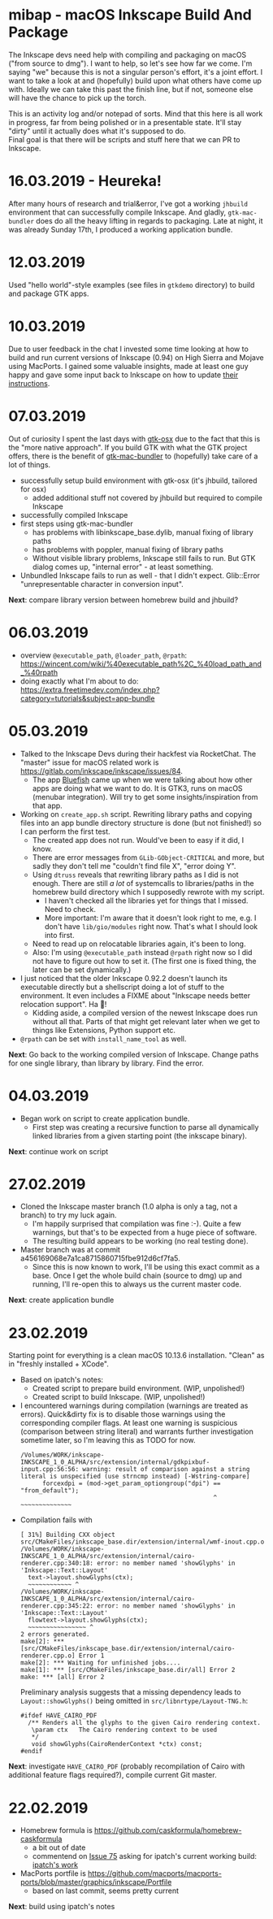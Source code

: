 # mibap - macOS Inkscape Build And Package
The Inkscape devs need help with compiling and packaging on macOS ("from source to dmg"). I want to help, so let's see how far we come. I'm saying "we" because this is not a singular person's effort, it's a joint effort. I want to take a look at and (hopefully) build upon what others have come up with. Ideally we can take this past the finish line, but if not, someone else will have the chance to pick up the torch.

This is an activity log and/or notepad of sorts. Mind that this here is all work in progress, far from being polished or in a presentable state. It'll stay "dirty" until it actually does what it's supposed to do.  
Final goal is that there will be scripts and stuff here that we can PR to Inkscape.

# 16.03.2019 - Heureka!
After many hours of research and trial&error, I've got a working `jhbuild` environment that can successfully compile Inkscape. And gladly, `gtk-mac-bundler` does do all the heavy lifting in regards to packaging. Late at night, it was already Sunday 17th, I produced a working application bundle.

# 12.03.2019
Used "hello world"-style examples (see files in `gtkdemo` directory) to build and package GTK apps.

# 10.03.2019
Due to user feedback in the chat I invested some time looking at how to build and run current versions of Inkscape (0.94) on High Sierra and Mojave using MacPorts. I gained some valuable insights, made at least one guy happy and gave some input back to Inkscape on how to update [their instructions](https://inkscape.org/release/inkscape-0.92.4/mac-os-x/macports/dl/).

# 07.03.2019
Out of curiosity I spent the last days with [gtk-osx](https://gitlab.gnome.org/GNOME/gtk-osx/) due to the fact that this is the "more native approach". If you build GTK with what the GTK project offers, there is the benefit of [gtk-mac-bundler](https://gitlab.gnome.org/GNOME/gtk-mac-bundler) to (hopefully) take care of a lot of things.
- successfully setup build environment with gtk-osx (it's jhbuild, tailored for osx)
  - added additional stuff not covered by jhbuild but required to compile Inkscape
- successfully compiled Inkscape
- first steps using gtk-mac-bundler
  - has problems with libinkscape_base.dylib, manual fixing of library paths
  - has problems with poppler, manual fixing of library paths
  - Without visible library problems, Inkscape still fails to run. But GTK dialog comes up, "internal error" - at least something.
- Unbundled Inkscape fails to run as well - that I didn't expect. Glib::Error "unrepresentable character in conversion input".

__Next__: compare library version between homebrew build and jhbuild?

# 06.03.2019
- overview `@executable_path`, `@loader_path`, `@rpath`: https://wincent.com/wiki/%40executable_path%2C_%40load_path_and_%40rpath
- doing exactly what I'm about to do: https://extra.freetimedev.com/index.php?category=tutorials&subject=app-bundle

# 05.03.2019
- Talked to the Inkscape Devs during their hackfest via RocketChat. The "master" issue for macOS related work is https://gitlab.com/inkscape/inkscape/issues/84.
  - The app [Bluefish](http://bluefish.openoffice.nl/download.html) came up when we were talking about how other apps are doing what we want to do. It is GTK3, runs on macOS (menubar integration). Will try to get some insights/inspiration from that app.
- Working on `create_app.sh` script. Rewriting library paths and copying files into an app bundle directory structure is done (but not finished!) so I can perform the first test.
  - The created app does not run. Would've been to easy if it did, I know.
  - There are error messages from `GLib-GObject-CRITICAL` and more, but sadly they don't tell me "couldn't find file X", "error doing Y".
  - Using `dtruss` reveals that rewriting library paths as I did is not enough. There are still _a lot_ of systemcalls to libraries/paths in the homebrew build directory which I supposedly rewrote with my script.
    - I haven't checked all the libraries yet for things that I missed. Need to check.
    - More important: I'm aware that it doesn't look right to me, e.g. I don't have `lib/gio/modules` right now. That's what I should look into first.
  - Need to read up on relocatable libraries again, it's been to long.
  - Also: I'm using `@executable_path` instead `@rpath` right now so I did not have to figure out how to set it. (The first one is fixed thing, the later can be set dynamically.)
- I just noticed that the older Inkscape 0.92.2 doesn't launch its executable directly but a shellscript doing a lot of stuff to the environment. It even includes a FIXME about "Inkscape needs better relocation support". Ha 🤪!
  - Kidding aside, a compiled version of the newest Inkscape does run without all that. Parts of that might get relevant later when we get to things like Extensions, Python support etc.
- `@rpath` can be set with `install_name_tool` as well.

__Next__: Go back to the working compiled version of Inkscape. Change paths for one single library, than library by library. Find the error.

# 04.03.2019
- Began work on script to create application bundle.
  - First step was creating a recursive function to parse all dynamically linked libraries from a given starting point (the inkscape binary).

__Next__: continue work on script

# 27.02.2019
- Cloned the Inkscape master branch (1.0 alpha is only a tag, not a branch) to try my luck again.
  - I'm happily surprised that compilation was fine :-). Quite a few warnings, but that's to be expected from a huge piece of software. 
  - The resulting build appears to be working (no real testing done).
- Master branch was at commit a456169068e7a1ca8715860715fbe912d6cf7fa5.
  - Since this is now known to work, I'll be using this exact commit as a base. Once I get the whole build chain (source to dmg) up and running, I'll re-open this to always us the current master code.

__Next__: create application bundle

# 23.02.2019
Starting point for everything is a clean macOS 10.13.6 installation. "Clean" as in "freshly installed + XCode". 
- Based on ipatch's notes:
  - Created script to prepare build environment. (WIP, unpolished!)
  - Created script to build Inkscape. (WIP, unpolished!)
- I encountered warnings during compilation (warnings are treated as errors). Quick&dirty fix is to disable those warnings using the corresponding compiler flags. At least one warning is suspicious (comparison between string literal) and warrants further investigation sometime later, so I'm leaving this as TODO for now.
  ```
  /Volumes/WORK/inkscape-INKSCAPE_1_0_ALPHA/src/extension/internal/gdkpixbuf-input.cpp:56:56: warning: result of comparison against a string literal is unspecified (use strncmp instead) [-Wstring-compare]
        forcexdpi = (mod->get_param_optiongroup("dpi") == "from_default");
                                                       ^  ~~~~~~~~~~~~~~
  ```
- Compilation fails with
  ```
  [ 31%] Building CXX object src/CMakeFiles/inkscape_base.dir/extension/internal/wmf-inout.cpp.o
  /Volumes/WORK/inkscape-INKSCAPE_1_0_ALPHA/src/extension/internal/cairo-renderer.cpp:340:18: error: no member named 'showGlyphs' in 'Inkscape::Text::Layout'
    text->layout.showGlyphs(ctx);
    ~~~~~~~~~~~~ ^
  /Volumes/WORK/inkscape-INKSCAPE_1_0_ALPHA/src/extension/internal/cairo-renderer.cpp:345:22: error: no member named 'showGlyphs' in 'Inkscape::Text::Layout'
    flowtext->layout.showGlyphs(ctx);
    ~~~~~~~~~~~~~~~~ ^
  2 errors generated.
  make[2]: *** [src/CMakeFiles/inkscape_base.dir/extension/internal/cairo-renderer.cpp.o] Error 1
  make[2]: *** Waiting for unfinished jobs....
  make[1]: *** [src/CMakeFiles/inkscape_base.dir/all] Error 2
  make: *** [all] Error 2
  ```
  Preliminary analysis suggests that a missing dependency leads to `Layout::showGlyphs()` being omitted in `src/libnrtype/Layout-TNG.h`:
  ```
  #ifdef HAVE_CAIRO_PDF    
    /** Renders all the glyphs to the given Cairo rendering context.
     \param ctx   The Cairo rendering context to be used
     */
     void showGlyphs(CairoRenderContext *ctx) const;
  #endif
  ```
__Next__: investigate `HAVE_CAIRO_PDF` (probably recompilation of Cairo with additional feature flags required?), compile current Git master. 

# 22.02.2019
- Homebrew formula is https://github.com/caskformula/homebrew-caskformula
  - a bit out of date
  - commentend on [Issue 75](https://github.com/caskformula/homebrew-caskformula/issues/75) asking for ipatch's current working build: [ipatch's work](https://github.com/ipatch/homebrew-us-05/blob/master/inkscape/inkscape-building-for-macOS.md)
- MacPorts portfile is https://github.com/macports/macports-ports/blob/master/graphics/inkscape/Portfile
  - based on last commit, seems pretty current

__Next__: build using ipatch's notes
